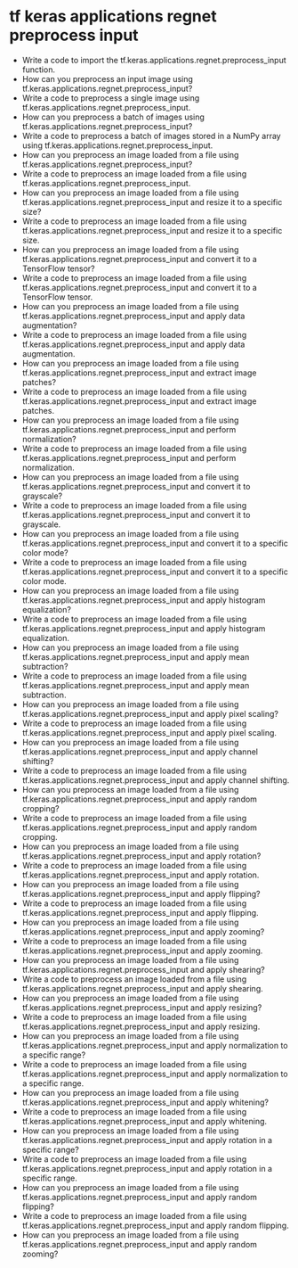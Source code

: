 # tf keras applications regnet preprocess input

- Write a code to import the tf.keras.applications.regnet.preprocess_input function.
- How can you preprocess an input image using tf.keras.applications.regnet.preprocess_input?
- Write a code to preprocess a single image using tf.keras.applications.regnet.preprocess_input.
- How can you preprocess a batch of images using tf.keras.applications.regnet.preprocess_input?
- Write a code to preprocess a batch of images stored in a NumPy array using tf.keras.applications.regnet.preprocess_input.
- How can you preprocess an image loaded from a file using tf.keras.applications.regnet.preprocess_input?
- Write a code to preprocess an image loaded from a file using tf.keras.applications.regnet.preprocess_input.
- How can you preprocess an image loaded from a file using tf.keras.applications.regnet.preprocess_input and resize it to a specific size?
- Write a code to preprocess an image loaded from a file using tf.keras.applications.regnet.preprocess_input and resize it to a specific size.
- How can you preprocess an image loaded from a file using tf.keras.applications.regnet.preprocess_input and convert it to a TensorFlow tensor?
- Write a code to preprocess an image loaded from a file using tf.keras.applications.regnet.preprocess_input and convert it to a TensorFlow tensor.
- How can you preprocess an image loaded from a file using tf.keras.applications.regnet.preprocess_input and apply data augmentation?
- Write a code to preprocess an image loaded from a file using tf.keras.applications.regnet.preprocess_input and apply data augmentation.
- How can you preprocess an image loaded from a file using tf.keras.applications.regnet.preprocess_input and extract image patches?
- Write a code to preprocess an image loaded from a file using tf.keras.applications.regnet.preprocess_input and extract image patches.
- How can you preprocess an image loaded from a file using tf.keras.applications.regnet.preprocess_input and perform normalization?
- Write a code to preprocess an image loaded from a file using tf.keras.applications.regnet.preprocess_input and perform normalization.
- How can you preprocess an image loaded from a file using tf.keras.applications.regnet.preprocess_input and convert it to grayscale?
- Write a code to preprocess an image loaded from a file using tf.keras.applications.regnet.preprocess_input and convert it to grayscale.
- How can you preprocess an image loaded from a file using tf.keras.applications.regnet.preprocess_input and convert it to a specific color mode?
- Write a code to preprocess an image loaded from a file using tf.keras.applications.regnet.preprocess_input and convert it to a specific color mode.
- How can you preprocess an image loaded from a file using tf.keras.applications.regnet.preprocess_input and apply histogram equalization?
- Write a code to preprocess an image loaded from a file using tf.keras.applications.regnet.preprocess_input and apply histogram equalization.
- How can you preprocess an image loaded from a file using tf.keras.applications.regnet.preprocess_input and apply mean subtraction?
- Write a code to preprocess an image loaded from a file using tf.keras.applications.regnet.preprocess_input and apply mean subtraction.
- How can you preprocess an image loaded from a file using tf.keras.applications.regnet.preprocess_input and apply pixel scaling?
- Write a code to preprocess an image loaded from a file using tf.keras.applications.regnet.preprocess_input and apply pixel scaling.
- How can you preprocess an image loaded from a file using tf.keras.applications.regnet.preprocess_input and apply channel shifting?
- Write a code to preprocess an image loaded from a file using tf.keras.applications.regnet.preprocess_input and apply channel shifting.
- How can you preprocess an image loaded from a file using tf.keras.applications.regnet.preprocess_input and apply random cropping?
- Write a code to preprocess an image loaded from a file using tf.keras.applications.regnet.preprocess_input and apply random cropping.
- How can you preprocess an image loaded from a file using tf.keras.applications.regnet.preprocess_input and apply rotation?
- Write a code to preprocess an image loaded from a file using tf.keras.applications.regnet.preprocess_input and apply rotation.
- How can you preprocess an image loaded from a file using tf.keras.applications.regnet.preprocess_input and apply flipping?
- Write a code to preprocess an image loaded from a file using tf.keras.applications.regnet.preprocess_input and apply flipping.
- How can you preprocess an image loaded from a file using tf.keras.applications.regnet.preprocess_input and apply zooming?
- Write a code to preprocess an image loaded from a file using tf.keras.applications.regnet.preprocess_input and apply zooming.
- How can you preprocess an image loaded from a file using tf.keras.applications.regnet.preprocess_input and apply shearing?
- Write a code to preprocess an image loaded from a file using tf.keras.applications.regnet.preprocess_input and apply shearing.
- How can you preprocess an image loaded from a file using tf.keras.applications.regnet.preprocess_input and apply resizing?
- Write a code to preprocess an image loaded from a file using tf.keras.applications.regnet.preprocess_input and apply resizing.
- How can you preprocess an image loaded from a file using tf.keras.applications.regnet.preprocess_input and apply normalization to a specific range?
- Write a code to preprocess an image loaded from a file using tf.keras.applications.regnet.preprocess_input and apply normalization to a specific range.
- How can you preprocess an image loaded from a file using tf.keras.applications.regnet.preprocess_input and apply whitening?
- Write a code to preprocess an image loaded from a file using tf.keras.applications.regnet.preprocess_input and apply whitening.
- How can you preprocess an image loaded from a file using tf.keras.applications.regnet.preprocess_input and apply rotation in a specific range?
- Write a code to preprocess an image loaded from a file using tf.keras.applications.regnet.preprocess_input and apply rotation in a specific range.
- How can you preprocess an image loaded from a file using tf.keras.applications.regnet.preprocess_input and apply random flipping?
- Write a code to preprocess an image loaded from a file using tf.keras.applications.regnet.preprocess_input and apply random flipping.
- How can you preprocess an image loaded from a file using tf.keras.applications.regnet.preprocess_input and apply random zooming?